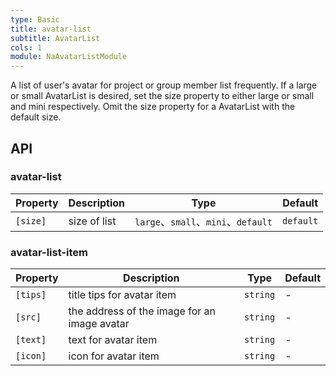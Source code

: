 ```yaml
---
type: Basic
title: avatar-list
subtitle: AvatarList
cols: 1
module: NaAvatarListModule
---
```


A list of user's avatar for project or group member list frequently. If a large or small AvatarList is desired, set the size property to either large or small and mini respectively. Omit the size property for a AvatarList with the default size.

## API

### avatar-list

| Property | Description  | Type                                | Default   |
| -------- | ------------ | ----------------------------------- | --------- |
| `[size]` | size of list | `large`、`small`、`mini`、`default` | `default` |

### avatar-list-item

| Property | Description                                  | Type     | Default |
| -------- | -------------------------------------------- | -------- | ------- |
| `[tips]` | title tips for avatar item                   | `string` | -       |
| `[src]`  | the address of the image for an image avatar | `string` | -       |
| `[text]` | text for avatar item                         | `string` | -       |
| `[icon]` | icon for avatar item                         | `string` | -       |
